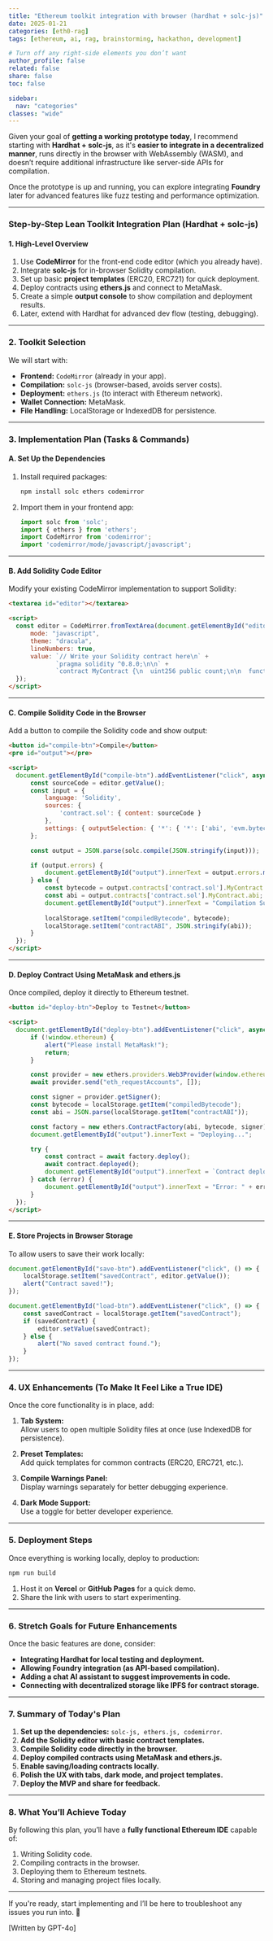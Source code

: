 ```yaml
---
title: "Ethereum toolkit integration with browser (hardhat + solc-js)"
date: 2025-01-21
categories: [eth0-rag]
tags: [ethereum, ai, rag, brainstorming, hackathon, development]

# Turn off any right‐side elements you don’t want
author_profile: false
related: false
share: false
toc: false

sidebar:
  nav: "categories"
classes: "wide"
---
```


Given your goal of **getting a working prototype today**, I recommend starting with **Hardhat + solc-js**, as it's **easier to integrate in a decentralized manner**, runs directly in the browser with WebAssembly (WASM), and doesn’t require additional infrastructure like server-side APIs for compilation.

Once the prototype is up and running, you can explore integrating **Foundry** later for advanced features like fuzz testing and performance optimization.

---

### **Step-by-Step Lean Toolkit Integration Plan (Hardhat + solc-js)**

#### **1. High-Level Overview**
1. Use **CodeMirror** for the front-end code editor (which you already have).
2. Integrate **solc-js** for in-browser Solidity compilation.
3. Set up basic **project templates** (ERC20, ERC721) for quick deployment.
4. Deploy contracts using **ethers.js** and connect to MetaMask.
5. Create a simple **output console** to show compilation and deployment results.
6. Later, extend with Hardhat for advanced dev flow (testing, debugging).

---

### **2. Toolkit Selection**
We will start with:

- **Frontend:** `CodeMirror` (already in your app).
- **Compilation:** `solc-js` (browser-based, avoids server costs).
- **Deployment:** `ethers.js` (to interact with Ethereum network).
- **Wallet Connection:** MetaMask.
- **File Handling:** LocalStorage or IndexedDB for persistence.

---

### **3. Implementation Plan (Tasks & Commands)**

#### **A. Set Up the Dependencies**
1. Install required packages:
   ```bash
   npm install solc ethers codemirror
   ```

2. Import them in your frontend app:
   ```javascript
   import solc from 'solc';
   import { ethers } from 'ethers';
   import CodeMirror from 'codemirror';
   import 'codemirror/mode/javascript/javascript';
   ```

---

#### **B. Add Solidity Code Editor**
Modify your existing CodeMirror implementation to support Solidity:

```html
<textarea id="editor"></textarea>

<script>
  const editor = CodeMirror.fromTextArea(document.getElementById("editor"), {
      mode: "javascript",
      theme: "dracula",
      lineNumbers: true,
      value: `// Write your Solidity contract here\n` +
             `pragma solidity ^0.8.0;\n\n` +
             `contract MyContract {\n  uint256 public count;\n\n  function increment() public {\n    count++;\n  }\n}`,
  });
</script>
```

---

#### **C. Compile Solidity Code in the Browser**
Add a button to compile the Solidity code and show output:

```html
<button id="compile-btn">Compile</button>
<pre id="output"></pre>

<script>
  document.getElementById("compile-btn").addEventListener("click", async () => {
      const sourceCode = editor.getValue();
      const input = {
          language: 'Solidity',
          sources: {
              'contract.sol': { content: sourceCode }
          },
          settings: { outputSelection: { '*': { '*': ['abi', 'evm.bytecode'] } } }
      };

      const output = JSON.parse(solc.compile(JSON.stringify(input)));

      if (output.errors) {
          document.getElementById("output").innerText = output.errors.map(err => err.formattedMessage).join("\n");
      } else {
          const bytecode = output.contracts['contract.sol'].MyContract.evm.bytecode.object;
          const abi = output.contracts['contract.sol'].MyContract.abi;
          document.getElementById("output").innerText = "Compilation Successful! \n\n" + JSON.stringify(abi, null, 2);
          
          localStorage.setItem("compiledBytecode", bytecode);
          localStorage.setItem("contractABI", JSON.stringify(abi));
      }
  });
</script>
```

---

#### **D. Deploy Contract Using MetaMask and ethers.js**
Once compiled, deploy it directly to Ethereum testnet.

```html
<button id="deploy-btn">Deploy to Testnet</button>

<script>
  document.getElementById("deploy-btn").addEventListener("click", async () => {
      if (!window.ethereum) {
          alert("Please install MetaMask!");
          return;
      }

      const provider = new ethers.providers.Web3Provider(window.ethereum);
      await provider.send("eth_requestAccounts", []);

      const signer = provider.getSigner();
      const bytecode = localStorage.getItem("compiledBytecode");
      const abi = JSON.parse(localStorage.getItem("contractABI"));

      const factory = new ethers.ContractFactory(abi, bytecode, signer);
      document.getElementById("output").innerText = "Deploying...";

      try {
          const contract = await factory.deploy();
          await contract.deployed();
          document.getElementById("output").innerText = `Contract deployed at: ${contract.address}`;
      } catch (error) {
          document.getElementById("output").innerText = "Error: " + error.message;
      }
  });
</script>
```

---

#### **E. Store Projects in Browser Storage**
To allow users to save their work locally:

```javascript
document.getElementById("save-btn").addEventListener("click", () => {
    localStorage.setItem("savedContract", editor.getValue());
    alert("Contract saved!");
});

document.getElementById("load-btn").addEventListener("click", () => {
    const savedContract = localStorage.getItem("savedContract");
    if (savedContract) {
        editor.setValue(savedContract);
    } else {
        alert("No saved contract found.");
    }
});
```

---

### **4. UX Enhancements (To Make It Feel Like a True IDE)**
Once the core functionality is in place, add:

1. **Tab System:**  
   Allow users to open multiple Solidity files at once (use IndexedDB for persistence).

2. **Preset Templates:**  
   Add quick templates for common contracts (ERC20, ERC721, etc.).

3. **Compile Warnings Panel:**  
   Display warnings separately for better debugging experience.

4. **Dark Mode Support:**  
   Use a toggle for better developer experience.

---

### **5. Deployment Steps**
Once everything is working locally, deploy to production:

```bash
npm run build
```

1. Host it on **Vercel** or **GitHub Pages** for a quick demo.
2. Share the link with users to start experimenting.

---

### **6. Stretch Goals for Future Enhancements**
Once the basic features are done, consider:

- **Integrating Hardhat for local testing and deployment.**
- **Allowing Foundry integration (as API-based compilation).**
- **Adding a chat AI assistant to suggest improvements in code.**
- **Connecting with decentralized storage like IPFS for contract storage.**

---

### **7. Summary of Today's Plan**

1. **Set up the dependencies:** `solc-js, ethers.js, codemirror`.
2. **Add the Solidity editor with basic contract templates.**
3. **Compile Solidity code directly in the browser.**
4. **Deploy compiled contracts using MetaMask and ethers.js.**
5. **Enable saving/loading contracts locally.**
6. **Polish the UX with tabs, dark mode, and project templates.**
7. **Deploy the MVP and share for feedback.**

---

### **8. What You’ll Achieve Today**
By following this plan, you’ll have a **fully functional Ethereum IDE** capable of:

1. Writing Solidity code.
2. Compiling contracts in the browser.
3. Deploying them to Ethereum testnets.
4. Storing and managing project files locally.

---

If you're ready, start implementing and I’ll be here to troubleshoot any issues you run into. 🚀

[Written by GPT-4o]